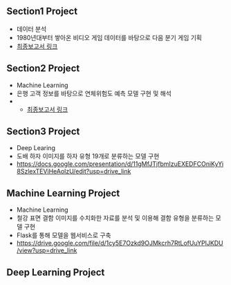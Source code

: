 ## Section1 Project
- 데이터 분석
- 1980년대부터 쌓아온 비디오 게임 데이터를 바탕으로 다음 분기 게임 기획
- [최종보고서 링크](https://docs.google.com/presentation/d/1eFGuL7MZRQXWdkBWgRr3xhbmIN2nGjr8VGWe_jQ_2uk/edit?usp=drive_link)

## Section2 Project
- Machine Learning
- 은행 고객 정보를 바탕으로 연체위험도 예측 모델 구현 및 해석
- - [최종보고서 링크](https://docs.google.com/presentation/d/1fRNDxStAOMcYUGpH7WREeybG3wci0K81eMdNQrOQ09I/edit?usp=sharing)

## Section3 Project
- Deep Learing
- 도배 하자 이미지를 하자 유형 19개로 분류하는 모델 구현
- https://docs.google.com/presentation/d/11gMfJTjfbmIzuEXEDFCOniKyYi8SzlexTEViHeAolzU/edit?usp=drive_link

## Machine Learning Project
- Machine Learning
- 철강 표면 결함 이미지를 수치화한 자료를 분석 및 이용해 결함 유형을 분류하는 모델 구현
- Flask를 통해 모델을 웹서비스로 구축
- https://drive.google.com/file/d/1cy5E7Ozkd9OJMkcrh7RtLofUuYPIJKDU/view?usp=drive_link

## Deep Learning Project
